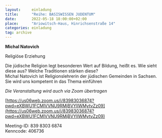 ```yaml
---
layout:     einladung
title:      "Reihe: BASISWISSEN JUDENTUM"
date:       2022-05-18 18:00:00+02:00
place:      "Ariowitsch-Haus, Hinrichsenstraße 14"
categories: einladung
tag: archive
---
```


**Michal Natovich**

Religiöse Erziehung

Die jüdische Religion legt besonderen Wert auf Bildung, heißt es. Wie sieht diese aus? Welche Traditionen stärken diese?
<br>
Michal Natovich ist Religionslehrerin der jüdischen Gemeinden in Sachsen. Sie wird uns kompetent in das Thema einführen

*Die Veranstaltung wird auch via Zoom übertragen*

[https://us06web.zoom.us/j/83983036874?pwd=eXBWU1FCMlVVNU9RMjBVYllWMytvZz09](https://us06web.zoom.us/j/83983036874?pwd=eXBWU1FCMlVVNU9RMjBVYllWMytvZz09)

Meeting-ID: 839 8303 6874
<br>
Kenncode: 406736
